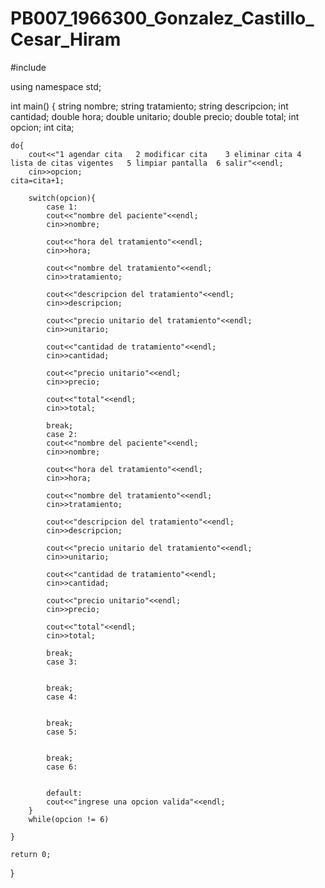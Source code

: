 # PB007_1966300_Gonzalez_Castillo_Cesar_Hiram

#include <iostream>

using namespace std;

int main()
{
    string nombre;
    string tratamiento;
    string descripcion;
    int cantidad;
    double hora;
    double unitario;
    double precio;
    double total;
    int opcion;
    int cita;
    
    do{
        cout<<"1 agendar cita   2 modificar cita    3 eliminar cita 4 lista de citas vigentes   5 limpiar pantalla  6 salir"<<endl;
        cin>>opcion;
    cita=cita+1;
        
        switch(opcion){
            case 1:
            cout<<"nombre del paciente"<<endl;
            cin>>nombre;
            
            cout<<"hora del tratamiento"<<endl;
            cin>>hora;
            
            cout<<"nombre del tratamiento"<<endl;
            cin>>tratamiento;
            
            cout<<"descripcion del tratamiento"<<endl;
            cin>>descripcion;
            
            cout<<"precio unitario del tratamiento"<<endl;
            cin>>unitario;
            
            cout<<"cantidad de tratamiento"<<endl;
            cin>>cantidad;
            
            cout<<"precio unitario"<<endl;
            cin>>precio;
            
            cout<<"total"<<endl;
            cin>>total;
            
            break;
            case 2:
            cout<<"nombre del paciente"<<endl;
            cin>>nombre;
            
            cout<<"hora del tratamiento"<<endl;
            cin>>hora;
            
            cout<<"nombre del tratamiento"<<endl;
            cin>>tratamiento;
            
            cout<<"descripcion del tratamiento"<<endl;
            cin>>descripcion;
            
            cout<<"precio unitario del tratamiento"<<endl;
            cin>>unitario;
            
            cout<<"cantidad de tratamiento"<<endl;
            cin>>cantidad;
            
            cout<<"precio unitario"<<endl;
            cin>>precio;
            
            cout<<"total"<<endl;
            cin>>total;
            
            break;
            case 3:
            
            
            break;
            case 4:
            
            
            break;
            case 5:
            
            
            break;
            case 6:
            
            
            default:
            cout<<"ingrese una opcion valida"<<endl;
        }
        while(opcion != 6)
        
    }
    
    return 0;
}
